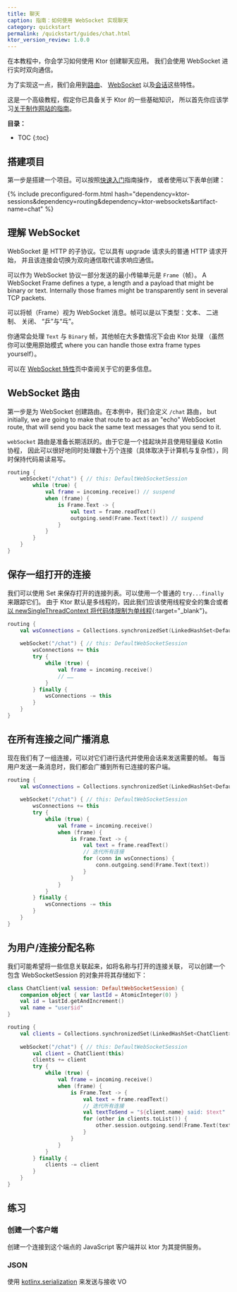 ```yaml
---
title: 聊天
caption: 指南：如何使用 WebSocket 实现聊天
category: quickstart
permalink: /quickstart/guides/chat.html
ktor_version_review: 1.0.0
---
```


在本教程中，你会学习如何使用 Ktor 创建聊天应用。
我们会使用 WebSocket 进行实时双向通信。

为了实现这一点，我们会用到[路由]、 [WebSocket] 以及[会话]这些特性。

[路由]: /servers/features/routing.html
[WebSocket]: /servers/features/websockets.html
[会话]: /servers/features/sessions.html

这是一个高级教程，假定你已具备关于 Ktor 的一些基础知识，
所以首先你应该学习[关于制作网站的指南](/quickstart/guides/website.html)。

**目录：**

* TOC
{:toc}

## 搭建项目

第一步是搭建一个项目。可以按照[快速入门](/quickstart/index.html)指南操作，
或者使用以下表单创建：

{% include preconfigured-form.html hash="dependency=ktor-sessions&dependency=routing&dependency=ktor-websockets&artifact-name=chat" %}

## 理解 WebSocket

WebSocket 是 HTTP 的子协议。它以具有 upgrade 请求头的普通 HTTP 请求开始，
并且该连接会切换为双向通信取代请求响应通信。

可以作为 WebSocket 协议一部分发送的最小传输单元是 `Frame`（帧）。 A WebSocket Frame defines a type, a length and a payload that might be binary or text.
Internally those frames might be transparently sent in several TCP packets.

可以将帧（Frame）视为 WebSocket 消息。帧可以是以下类型：文本、 二进制、 关闭、 “乒”与“乓”。

你通常会处理 `Text` 与 `Binary` 帧，其他帧在大多数情况下会由 Ktor 处理
（虽然你可以使用原始模式  where you can handle those extra frame types yourself）。

可以在 [WebSocket 特性](/servers/features/websockets.html)页中查阅关于它的更多信息。

## WebSocket 路由

第一步是为 WebSocket 创建路由。在本例中，我们会定义 `/chat` 路由，
but initially, we are going to make that route to act as an "echo" WebSocket route, that will send you back the same text messages that you send to it.

`webSocket` 路由是准备长期活跃的。由于它是一个挂起块并且使用轻量级 Kotlin 协程，
因此可以很好地同时处理数十万个连接（具体取决于计算机与复杂性）<!--
-->，同时保持代码易读易写。

```kotlin
routing {
    webSocket("/chat") { // this: DefaultWebSocketSession
        while (true) {
            val frame = incoming.receive() // suspend
            when (frame) {
                is Frame.Text -> {
                    val text = frame.readText()
                    outgoing.send(Frame.Text(text)) // suspend
                }
            }
        }
    }
}
```

## 保存一组打开的连接

我们可以使用 Set 来保存打开的连接列表。可以使用一个普通的 `try...finally` 来跟踪它们。
由于 Ktor 默认是多线程的，因此我们应该使用线程安全的集合或者[以 newSingleThreadContext 将代码体限制为单线程](https://github.com/Kotlin/kotlinx.coroutines/blob/master/coroutines-guide.md#coroutine-context-and-dispatchers){:target="_blank"}。

```kotlin
routing {
    val wsConnections = Collections.synchronizedSet(LinkedHashSet<DefaultWebSocketSession>())
    
    webSocket("/chat") { // this: DefaultWebSocketSession
        wsConnections += this
        try {
            while (true) {
                val frame = incoming.receive()
                // ……
            }
        } finally {
            wsConnections -= this
        }
    }
}
```

## 在所有连接之间广播消息

现在我们有了一组连接，可以对它们进行迭代并使用会话<!--
-->来发送需要的帧。
每当用户发送一条消息时，我们都会广播到所有已连接的客户端。

```kotlin
routing {
    val wsConnections = Collections.synchronizedSet(LinkedHashSet<DefaultWebSocketSession>())
    
    webSocket("/chat") { // this: DefaultWebSocketSession
        wsConnections += this
        try {
            while (true) {
                val frame = incoming.receive()
                when (frame) {
                    is Frame.Text -> {
                        val text = frame.readText()
                        // 迭代所有连接
                        for (conn in wsConnections) {
                            conn.outgoing.send(Frame.Text(text))
                        }
                    }
                }
            }
        } finally {
            wsConnections -= this
        }
    }
}
```

## 为用户/连接分配名称

我们可能希望将一些信息关联起来，如将名称与打开的连接关联，
可以创建一个包含 WebSocketSession 的对象并将其存储<!--
-->如下：

```kotlin
class ChatClient(val session: DefaultWebSocketSession) {
    companion object { var lastId = AtomicInteger(0) }
    val id = lastId.getAndIncrement()
    val name = "user$id"
}

routing {
    val clients = Collections.synchronizedSet(LinkedHashSet<ChatClient>())
    
    webSocket("/chat") { // this: DefaultWebSocketSession
        val client = ChatClient(this)
        clients += client
        try {
            while (true) {
                val frame = incoming.receive()
                when (frame) {
                    is Frame.Text -> {
                        val text = frame.readText()
                        // 迭代所有连接
                        val textToSend = "${client.name} said: $text"
                        for (other in clients.toList()) {
                            other.session.outgoing.send(Frame.Text(textToSend))
                        }
                    }
                }
            }
        } finally {
            clients -= client
        }
    }
}
```

## 练习

### 创建一个客户端

创建一个连接到这个端点的 JavaScript 客户端并以 ktor 为其提供服务。

### JSON

使用 [kotlinx.serialization](https://github.com/Kotlin/kotlinx.serialization) 来发送与接收 VO

